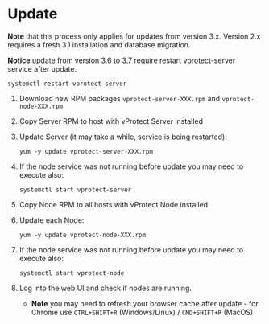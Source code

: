 # Update

**Note** that this process only applies for updates from version 3.x. Version 2.x requires a fresh 3.1 installation and database migration.

**Notice** update from version 3.6 to 3.7 require restart vprotect-server service after update.

`systemctl restart vprotect-server`



1. Download new RPM packages `vprotect-server-XXX.rpm` and `vprotect-node-XXX.rpm`
2. Copy Server RPM to host with vProtect Server installed
3. Update Server \(it may take a while, service is being restarted\):

   ```text
   yum -y update vprotect-server-XXX.rpm
   ```

4. If the node service was not running before update you may need to execute also:

   ```text
   systemctl start vprotect-server
   ```

5. Copy Node RPM to all hosts with vProtect Node installed
6. Update each Node:

   ```text
   yum -y update vprotect-node-XXX.rpm
   ```

7. If the node service was not running before update you may need to execute also:

   ```text
   systemctl start vprotect-node
   ```

8. Log into the web UI and check if nodes are running.
   * **Note** you may need to refresh your browser cache after update - for Chrome use `CTRL+SHIFT+R` \(Windows/Linux\) / `CMD+SHIFT+R` \(MacOS\)

